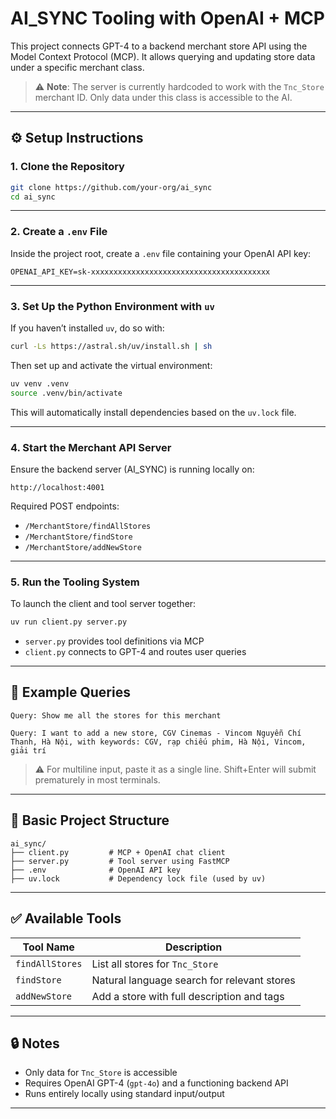# AI_SYNC Tooling with OpenAI + MCP

This project connects GPT-4 to a backend merchant store API using the Model Context Protocol (MCP). It allows querying and updating store data under a specific merchant class.

> ⚠️ **Note**: The server is currently hardcoded to work with the `Tnc_Store` merchant ID. Only data under this class is accessible to the AI.

---

## ⚙️ Setup Instructions

### 1. Clone the Repository

```bash
git clone https://github.com/your-org/ai_sync
cd ai_sync
````

---

### 2. Create a `.env` File

Inside the project root, create a `.env` file containing your OpenAI API key:

```env
OPENAI_API_KEY=sk-xxxxxxxxxxxxxxxxxxxxxxxxxxxxxxxxxxxxxxxx
```

---

### 3. Set Up the Python Environment with `uv`

If you haven’t installed `uv`, do so with:

```bash
curl -Ls https://astral.sh/uv/install.sh | sh
```

Then set up and activate the virtual environment:

```bash
uv venv .venv
source .venv/bin/activate
```

This will automatically install dependencies based on the `uv.lock` file.

---

### 4. Start the Merchant API Server

Ensure the backend server (AI\_SYNC) is running locally on:

```
http://localhost:4001
```

Required POST endpoints:

* `/MerchantStore/findAllStores`
* `/MerchantStore/findStore`
* `/MerchantStore/addNewStore`

---

### 5. Run the Tooling System

To launch the client and tool server together:

```bash
uv run client.py server.py
```

* `server.py` provides tool definitions via MCP
* `client.py` connects to GPT-4 and routes user queries

---

## 💬 Example Queries

```
Query: Show me all the stores for this merchant

Query: I want to add a new store, CGV Cinemas - Vincom Nguyễn Chí Thanh, Hà Nội, with keywords: CGV, rạp chiếu phim, Hà Nội, Vincom, giải trí
```

> ⚠️ For multiline input, paste it as a single line. Shift+Enter will submit prematurely in most terminals.

---

## 📁 Basic Project Structure

```
ai_sync/
├── client.py         # MCP + OpenAI chat client
├── server.py         # Tool server using FastMCP
├── .env              # OpenAI API key
├── uv.lock           # Dependency lock file (used by uv)
```

---

## ✅ Available Tools

| Tool Name       | Description                                 |
| --------------- | ------------------------------------------- |
| `findAllStores` | List all stores for `Tnc_Store`             |
| `findStore`     | Natural language search for relevant stores |
| `addNewStore`   | Add a store with full description and tags  |

---

## 🔒 Notes

* Only data for `Tnc_Store` is accessible
* Requires OpenAI GPT-4 (`gpt-4o`) and a functioning backend API
* Runs entirely locally using standard input/output

---
